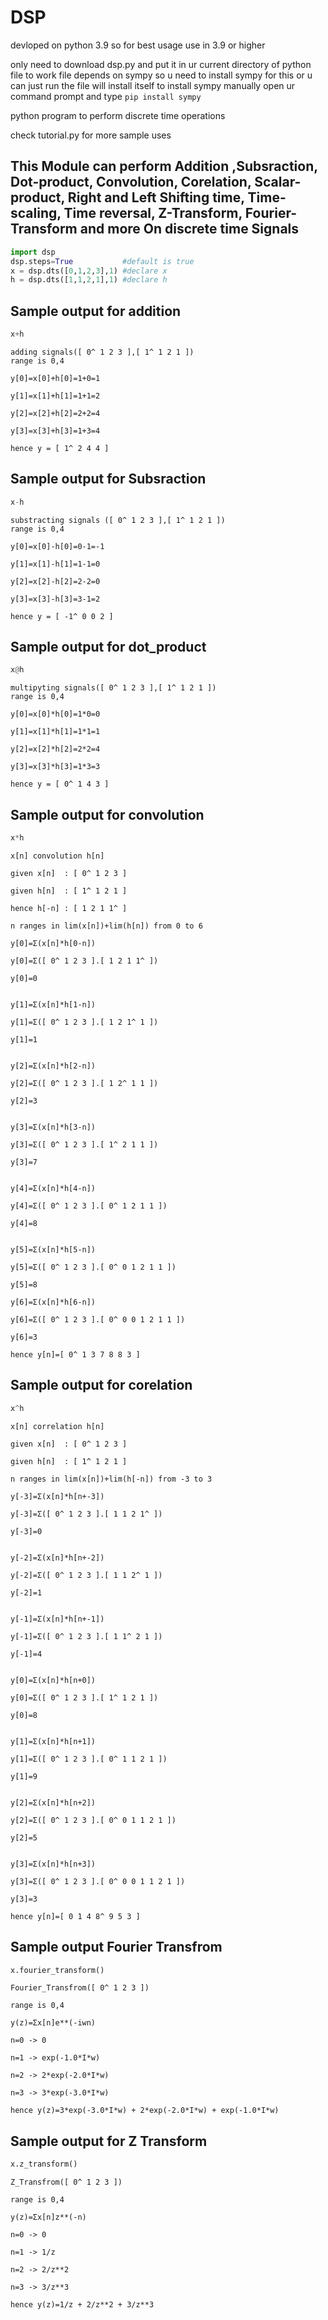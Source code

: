# DSP

devloped on python 3.9 so for best usage use in 3.9 or higher

only need to download dsp.py and put it in ur current directory of python file to work
file depends on sympy so u need to install sympy for this or u can just run the file will install itself
to install sympy manually open ur command prompt and type ```pip install sympy```

python program to perform discrete time operations

check tutorial.py for more sample uses

## This Module can perform Addition ,Subsraction, Dot-product, Convolution, Corelation, Scalar-product, Right and Left Shifting time, Time-scaling, Time reversal, Z-Transform, Fourier-Transform and more On discrete time Signals
```python
import dsp
dsp.steps=True           #default is true
x = dsp.dts([0,1,2,3],1) #declare x
h = dsp.dts([1,1,2,1],1) #declare h
```

## Sample output for addition
```python
x+h
```
```
adding signals([ 0^ 1 2 3 ],[ 1^ 1 2 1 ])
range is 0,4

y[0]=x[0]+h[0]=1+0=1

y[1]=x[1]+h[1]=1+1=2

y[2]=x[2]+h[2]=2+2=4

y[3]=x[3]+h[3]=1+3=4

hence y = [ 1^ 2 4 4 ]
```
## Sample output for Subsraction
```python
x-h
```
```  
substracting signals ([ 0^ 1 2 3 ],[ 1^ 1 2 1 ])
range is 0,4

y[0]=x[0]-h[0]=0-1=-1

y[1]=x[1]-h[1]=1-1=0

y[2]=x[2]-h[2]=2-2=0

y[3]=x[3]-h[3]=3-1=2

hence y = [ -1^ 0 0 2 ]
```
## Sample output for dot_product
```python
x@h
```
```
multipyting signals([ 0^ 1 2 3 ],[ 1^ 1 2 1 ])
range is 0,4

y[0]=x[0]*h[0]=1*0=0

y[1]=x[1]*h[1]=1*1=1

y[2]=x[2]*h[2]=2*2=4

y[3]=x[3]*h[3]=1*3=3

hence y = [ 0^ 1 4 3 ]
```

## Sample output for convolution
```python
x*h
```
```
x[n] convolution h[n]
  
given x[n]  : [ 0^ 1 2 3 ]
  
given h[n]  : [ 1^ 1 2 1 ]
  
hence h[-n] : [ 1 2 1 1^ ]

n ranges in lim(x[n])+lim(h[n]) from 0 to 6

y[0]=Σ(x[n]*h[0-n])
  
y[0]=Σ([ 0^ 1 2 3 ].[ 1 2 1 1^ ])
  
y[0]=0

  
y[1]=Σ(x[n]*h[1-n])
  
y[1]=Σ([ 0^ 1 2 3 ].[ 1 2 1^ 1 ])
  
y[1]=1
  

y[2]=Σ(x[n]*h[2-n])
  
y[2]=Σ([ 0^ 1 2 3 ].[ 1 2^ 1 1 ])
  
y[2]=3
  

y[3]=Σ(x[n]*h[3-n])
  
y[3]=Σ([ 0^ 1 2 3 ].[ 1^ 2 1 1 ])
  
y[3]=7
  

y[4]=Σ(x[n]*h[4-n])
  
y[4]=Σ([ 0^ 1 2 3 ].[ 0^ 1 2 1 1 ])
  
y[4]=8
  

y[5]=Σ(x[n]*h[5-n])
  
y[5]=Σ([ 0^ 1 2 3 ].[ 0^ 0 1 2 1 1 ])
  
y[5]=8

y[6]=Σ(x[n]*h[6-n])
  
y[6]=Σ([ 0^ 1 2 3 ].[ 0^ 0 0 1 2 1 1 ])
  
y[6]=3
  
hence y[n]=[ 0^ 1 3 7 8 8 3 ]
  ```

## Sample output for corelation
```python
x^h
```
```
x[n] correlation h[n]
  
given x[n]  : [ 0^ 1 2 3 ]
  
given h[n]  : [ 1^ 1 2 1 ]

n ranges in lim(x[n])+lim(h[-n]) from -3 to 3

y[-3]=Σ(x[n]*h[n+-3])
  
y[-3]=Σ([ 0^ 1 2 3 ].[ 1 1 2 1^ ])
  
y[-3]=0

  
y[-2]=Σ(x[n]*h[n+-2])
  
y[-2]=Σ([ 0^ 1 2 3 ].[ 1 1 2^ 1 ])
  
y[-2]=1
  

y[-1]=Σ(x[n]*h[n+-1])
  
y[-1]=Σ([ 0^ 1 2 3 ].[ 1 1^ 2 1 ])
  
y[-1]=4
  

y[0]=Σ(x[n]*h[n+0])
  
y[0]=Σ([ 0^ 1 2 3 ].[ 1^ 1 2 1 ])
  
y[0]=8
  

y[1]=Σ(x[n]*h[n+1])
  
y[1]=Σ([ 0^ 1 2 3 ].[ 0^ 1 1 2 1 ])
  
y[1]=9
  

y[2]=Σ(x[n]*h[n+2])
  
y[2]=Σ([ 0^ 1 2 3 ].[ 0^ 0 1 1 2 1 ])
  
y[2]=5
  

y[3]=Σ(x[n]*h[n+3])
  
y[3]=Σ([ 0^ 1 2 3 ].[ 0^ 0 0 1 1 2 1 ])
  
y[3]=3
  
hence y[n]=[ 0 1 4 8^ 9 5 3 ]
```

## Sample output Fourier Transfrom 
```python
x.fourier_transform()
```
```
Fourier_Transfrom([ 0^ 1 2 3 ])

range is 0,4

y(z)=Σx[n]e**(-iwn)

n=0 -> 0

n=1 -> exp(-1.0*I*w)

n=2 -> 2*exp(-2.0*I*w)

n=3 -> 3*exp(-3.0*I*w)

hence y(z)=3*exp(-3.0*I*w) + 2*exp(-2.0*I*w) + exp(-1.0*I*w)
```

## Sample output for Z Transform
```python
x.z_transform()
```
```
Z_Transfrom([ 0^ 1 2 3 ])

range is 0,4

y(z)=Σx[n]z**(-n)        

n=0 -> 0

n=1 -> 1/z

n=2 -> 2/z**2

n=3 -> 3/z**3

hence y(z)=1/z + 2/z**2 + 3/z**3
```
